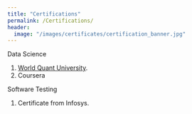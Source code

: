 ```yaml
---
title: "Certifications"
permalink: /Certifications/
header:
  image: "/images/certificates/certification_banner.jpg"
---
```


Data Science
  1. [World Quant University](/_pages/wqu_certificate.md).
  2. Coursera

Software Testing
  1. Certificate from Infosys.
